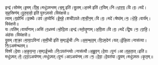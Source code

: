 

  
इन्द्र॑।सोम॑म्।इ॒मम्।पि॒ब॒।मधु॑ऽमन्तम्।च॒मू इति॑।सु॒तम्।अ॒स्मे इति॑।र॒यिम्।नि।धा॒र॒य॒।वि।वः॒।मदे॑।स॒ह॒स्रिण॑म्।पु॒रु॒व॒सो॒ इति॑ पुरुऽवसो।विव॑क्षसे॥  
त्वाम्।य॒ज्ञेभिः॑।उ॒क्थैः।उप॑।ह॒व्येभिः॑।ई॒म॒हे॒।शची॑ऽपते।श॒ची॒न॒म्।वि।वः॒।मदे॑।श्रेष्ठ॑म्।नः॒।धे॒हि॒।वार्य॑म्।विव॑क्षसे॥  
यः।पति॑म्।वार्या॑णाम्।असि॑।र॒ध्रस्य॑।चो॒दि॒ता।इन्द्र॑।स्तो॒तॄ॒णाम्।अ॒वि॒ता।वि।वः॒।मदे॑।द्वि॒षः।नः॒।पा॒हि॒।अंह॑सः।विव॑क्षसे॥  
यु॒वम्।श॒क्रा॒।मा॒या॒ऽविना॑।स॒मी॒ची इति॑ स॒म्ऽई॒ची।निः।अ॒म॒न्थ॒त॒म्।वि॒ऽम॒देन॑।यत्।ई॒ळि॒ता।नास॑त्या।निः॒ऽअम॑न्थतम्॥  
विश्वे॑।दे॒वाः।अ॒कृ॒प॒न्त॒।स॒म्ऽई॒च्योः।निः॒ऽपत॑न्त्योः।नास॑त्यौ।अ॒ब्रु॒व॒न्।दे॒वाः।पुनः॑।आ।व॒ह॒ता॒त्।इति॑॥  
मधु॑ऽमत्।मे॒।प॒रा॒ऽअय॑णम्।मधु॑ऽमत्।पुनः॑।आऽअय॑नम्।ता।नः॒।दे॒वा॒।दे॒वत॑या।यु॒वम्।मधु॑ऽमतः।कृ॒त॒म्॥  
